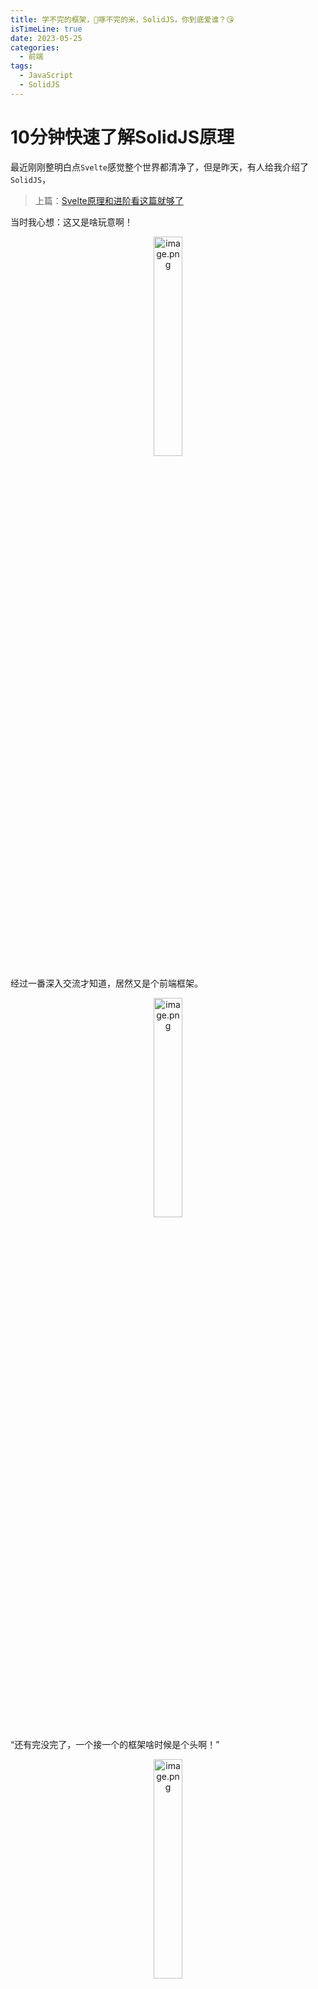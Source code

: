 ```yaml
---
title: 学不完的框架，🐔啄不完的米，SolidJS，你到底爱谁？😘
isTimeLine: true
date: 2023-05-25
categories:
  - 前端
tags:
  - JavaScript
  - SolidJS
---
```


# 10分钟快速了解SolidJS原理

最近刚刚整明白点`Svelte`感觉整个世界都清净了，但是昨天，有人给我介绍了`SolidJS`，

> 上篇：[Svelte原理和进阶看这篇就够了](https://juejin.cn/post/7235628080219078693)

当时我心想：这又是啥玩意啊！

<p align="center"><img src="https://p6-juejin.byteimg.com/tos-cn-i-k3u1fbpfcp/aeb77b706f724340bd3041d6ce677856~tplv-k3u1fbpfcp-watermark.image?" alt="image.png" width="30%"></p>

经过一番深入交流才知道，居然又是个前端框架。

<p align="center"><img src="https://p1-juejin.byteimg.com/tos-cn-i-k3u1fbpfcp/dfc2751d114d4b85af808c092bbb3fe3~tplv-k3u1fbpfcp-watermark.image?" alt="image.png" width="30%"></p>

“还有完没完了，一个接一个的框架啥时候是个头啊！”

<p align="center"><img src="https://p1-juejin.byteimg.com/tos-cn-i-k3u1fbpfcp/7509dc3757a348f5a91e6e58b6e1658d~tplv-k3u1fbpfcp-watermark.image?" alt="image.png" width="30%"></p>

不过本着给大家踩坑避雷的精神，我又秉烛夜读，通宵达旦研究了一番。

<p align="center"><img src="https://p3-juejin.byteimg.com/tos-cn-i-k3u1fbpfcp/41bca1f75b304e2fb30ace23894f8008~tplv-k3u1fbpfcp-watermark.image?" alt="image.png" width="30%"></p>

## 🚀模仿？超越？

### 💎写法

先上代码

```js
import { render } from "solid-js/web";
import { createSignal, createMemo, createEffect } from "solid-js";

function Counter() {
  // 定义变量
  const [count, setCount] = createSignal(0);

  // 缓存中间值
  const fib = createMemo(() => {
    console.log('Calculating Fibonacci');
    return (count() * 2 + 10);
  });
  
  // 执行副作用
  createEffect(() => { console.log("The count is now", count()); });

  return (
      <div onClick={() => setCount(() => count() + 1)}>
          Count: {count()}
          fib Count: {fib()}
      </div>
  );
}

render(() => <Counter />, document.getElementById('app'));
```

是不是很熟悉，这不就是`React`吗？

难道这是`React`被抄袭的最惨的一次吗？

是的，官网明确告诉你，它会让你感觉既熟悉又现代。

和`React`类似的`hook`写法，一样的`Jsx`模板语法，熟悉吧？

不过，当你揭开它神秘的面纱，你会发现里面居然是你曾经的神——`Vue`！

<p align="center"><img src="https://p6-juejin.byteimg.com/tos-cn-i-k3u1fbpfcp/8857c93162bc48e2b46bd93212389c87~tplv-k3u1fbpfcp-watermark.image?" alt="image.png" width="50%"></p>

### 💎响应式原理

因为它的响应式官方称为`primitive`，是基于`Proxy`的发布订阅模式的`API`，

`primitive`的响应式主要包括`Signal`、`Memo` 和 `Effect`，对应的接口如下

```js
 // 定义变量
  const [count, setCount] = createSignal(0);

  // 缓存中间值
  const fib = createMemo(() => (count() * 2 + 10));
  
  // 执行副作用
  createEffect(() => { console.log("The count is now", count()); });
```

来看看`createSignal`的大致逻辑

```js
function createSignal(value) {
  const subscribers = new Set();
  
  const read = () => {
    const listener = getCurrentListener();
    
    if (listener) subscribers.add(listener);
    
    return value;
  };
  
  const write = nextValue => {
    value = nextValue;
    for (const sub of subscribers) sub.run();
  };
  
  return [read, write];
}
```

在每次`read()`的地方收集`listener`，做为订阅者，每次`write()`的时候作为发布者，通知每个`listener`更新数据。

> SolidJS的发布订阅模式也是基于`Proxy`的。下篇文章会做详细的对比。

和`React`不同的是，`reead`是个方法，这也是前面模板使用`count()`，而不是`count`的原因。

`createMemo`和`createEffect`会自动收集依赖项，每次触发依赖项`listener`的更新时，都会重新执行。

到这，是不是觉得，这太简单了吧，这不就是`React`和`Vue`的结合体嘛！

欢欣之后，你又想和它谈心，可当你走近它的心，又发现了你最近心心念念的`Svelte`的影子！

### 💎模板编译原理

上述例子的编译结果如下: （编译结果可以在官网的演练场`Output`查看）

```js
import { template as _$template } from "solid-js/web";
import { delegateEvents as _$delegateEvents } from "solid-js/web";
import { createComponent as _$createComponent } from "solid-js/web";
import { insert as _$insert } from "solid-js/web";

const _tmpl$ = /*#__PURE__*/_$template(`<div>Count: <!>fib Count: </div>`, 3);

import { render } from "solid-js/web";
import { createSignal, createMemo, createEffect } from "solid-js";

function Counter() {
  // 定义变量
  const [count, setCount] = createSignal(0); // 缓存中间值

  const fib = createMemo(() => {
    console.log('Calculating Fibonacci');
    return count() * 2 + 10;
  }); // 执行副作用

  createEffect(() => {
    console.log("The count is now", count());
  });
  return (() => {
    const _el$ = _tmpl$.cloneNode(true),
          _el$2 = _el$.firstChild,
          _el$4 = _el$2.nextSibling,
          _el$3 = _el$4.nextSibling;

    _el$.$$click = () => setCount(() => count() + 1);

    _$insert(_el$, count, _el$4);

    _$insert(_el$, fib, null);

    return _el$;
  })();
}

render(() => _$createComponent(Counter, {}), document.getElementById('app'));

_$delegateEvents(["click"]);
```

简单分析之后可以得出结论如下：

*   🚗首先，使用`_$template `创建纯静态的`jsx`模板，
*   🚗接着，通过`cloneNode`方法，以及`firstChild`等属性获取动态元素，
*   🚗紧接着，为每个元素绑定对应的方法
*   🚗再接着，将动态的片段使用`_$insert`方法插入模板中，**注意到`count`和`fib`都是未执行的函数**。
*   🚗接着使用`$createComponent`包裹组件。
*   🚗最后组装`render`方法，将组件包装成函数，和根节点一起作为`render`方法的参数。

这和`Svelte`的编译结果有两个十分类似的地方：

*   💎将每动态片段的更新范围，精确到了原子级别。
*   💎它们的返回值都没有`虚拟DOM`

```js
_$insert(_el$, count, _el$4);

_$insert(_el$, fib, null);
```

```js
// Svelte编译之后create_fragment返回的p方法，也就是update方法
p(ctx, [dirty]) {
  if (dirty & /*count*/ 1) set_data(t1, /*count*/ ctx[0]);
},
```

### 💎运行时原理

在运行时阶段，会执行`render`方法，`render`方法如下

```js
function render(code, element, init, options = {}) {
  let disposer;
  createRoot(dispose => {
    disposer = dispose;
    element === document
        ? code()
        : insert(
            element,
            code(),
            element.firstChild ? null : undefined,
            init
         );
  }, options.owner);
  return () => {
    disposer();
    element.textContent = "";
  };
}
```

代码都会将编译的`() => _$createComponent(Counter, {})`执行，并挂载到`document.getElementById('app')`

由于在编译阶段还没有建立变量的响应式机制，执行`render`方法后，才会通过发布订阅模式创建响应式变量，每次调用`write()`、或者触发事件时，导致变量更新，以及对应的`元素节点`使用`_$insert`更新`DOM`。

看着`SolidJS`朴素的运行时原理，

你才回过神来，发现你曾经邂逅过的一切，它早已拥有，

你爱慕着的，也为你准备完毕，

最后你不禁感叹，`SolidJS`才是你那个：

『众里寻他千百度，慕然回首，那人却在，灯火阑珊处』

的框架啊！

你刚想抓住它，它却早已隐入了那灯影里！！！

好了好了，不做梦了，今天的分享就这些了，

<p align="center"><img src="https://p1-juejin.byteimg.com/tos-cn-i-k3u1fbpfcp/078ab3ddf1de44b18e1234d241b39820~tplv-k3u1fbpfcp-watermark.image?" alt="image.png"></p>

下篇文章会介绍下`SolidJS`别的用法以及响应式原理。

敬请期待！欢迎关注我

<p align=center><img src="https://p6-juejin.byteimg.com/tos-cn-i-k3u1fbpfcp/28473f1a602146e0831ceb84323ab899~tplv-k3u1fbpfcp-watermark.image?" alt="image.png" /></p>

